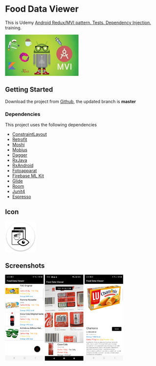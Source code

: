 # Food Data Viewer

This is Udemy [Android Redux/MVI pattern. Tests. Dependency Injection.](https://www.udemy.com/course/android-mvi-pattern-tests-dependency-injection/)  training.

<img src="screen/course.jpg" alt="Icon" /> 

## Getting Started

Download the project from [Github](https://github.com/Maniak-pl/FoodDataViewer), the updated branch is **master**

### Dependencies

This project uses the following dependencies

- [ConstraintLayout](https://developer.android.com/training/constraint-layout)
- [Retrofit](https://square.github.io/retrofit/)
- [Moshi](https://github.com/square/moshi)
- [Mobius](https://github.com/spotify/mobius)
- [Dagger](https://developer.android.com/training/dependency-injection/dagger-android)
- [RxJava](https://github.com/ReactiveX/RxJava)
- [RxAndroid](https://github.com/ReactiveX/RxAndroid)
- [Fotoapparat](https://github.com/RedApparat/Fotoapparat)
- [Firebase ML Kit](https://firebase.google.com/docs/ml-kit)
- [Glide](https://github.com/bumptech/glide)
- [Room](https://developer.android.com/training/data-storage/room)
- [Junit4](https://github.com/junit-team/junit4)
- [Espresso](https://developer.android.com/training/testing/espresso)

## Icon

<img src="screen/icon.png" alt="Icon" width="20%" /> 

## Screenshots

<img src="screen/screen_1.png" alt="Screenshot 1" width="25%" />
<img src="screen/screen_2.png" alt="Screenshot 1" width="25%" />
<img src="screen/screen_3.png" alt="Screenshot 1" width="25%" /> 